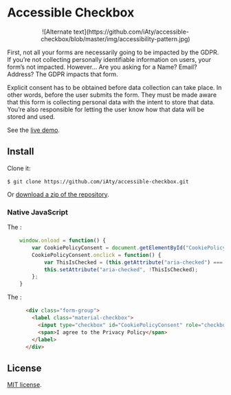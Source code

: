 # Accessible Checkbox

<p align="center">![Alternate text](https://github.com/iAty/accessible-checkbox/blob/master/img/accessibility-pattern.jpg)
</p>

First, not all your forms are necessarily going to be impacted by the GDPR. If you’re not collecting personally identifiable information on users, your form’s not impacted. 
However… Are you asking for a Name? Email? Address? The GDPR impacts that form.

Explicit consent has to be obtained before data collection can take place. In other words, before the user submits the form. They must be made aware that this form is collecting personal data with the intent to store
that data. You’re also responsible for letting the user know how that data will be stored and used.

See the [live demo](https://github.com/iAty/accessible-checkbox.git).

## Install

Clone it:

```
$ git clone https://github.com/iAty/accessible-checkbox.git
```

Or [download a zip of the repository](https://github.com/iAty/accessible-checkbox.git).

### Native JavaScript

The :  

```js
    window.onload = function() {
        var CookiePolicyConsent = document.getElementById("CookiePolicyConsent");
        CookiePolicyConsent.onclick = function() {
            var ThisIsChecked = (this.getAttribute("aria-checked") === "true");
            this.setAttribute("aria-checked", !ThisIsChecked);
        };
    }
```

The :

```html
      <div class="form-group">
        <label class="material-checkbox">
          <input type="checkbox" id="CookiePolicyConsent" role="checkbox" aria-checked="false" tabindex="0">
          <span>I agree to the Privacy Policy</span>
        </label>
      </div>
```

## License

[MIT license](https://github.com/iAty/accessible-checkbox/blob/master/LICENSE.md).
